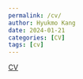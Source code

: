 ```yaml
---
permalink: /cv/
author: Hyukmo Kang
date: 2024-01-21
categories: [CV]
tags: [cv] 
---
```


<a href="https://hyukmo.github.io/assets/cv/HKang_CV_2023_Oct.pdf" target="_blank">CV</a>